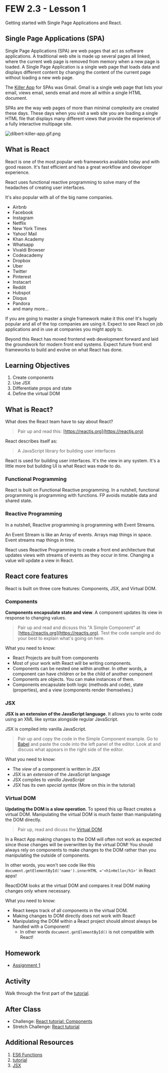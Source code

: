 # FEW 2.3 - Lesson 1

Getting started with Single Page Applications and React. 

## Single Page Applications (SPA)

Single Page Applications (SPA) are web pages that act as software applications. A traditional web site is made up several pages all linked, where the current web page is removed from memory when a new page is loaded.  A Single Page Application is a single web page that loads data and displays different content by changing the content of the current page without loading a new web page.

The [Killer App](https://en.wikipedia.org/wiki/Killer_application) for SPAs was Gmail. Gmail is a single web page that lists your email, views email, sends email and more all within a single HTML document.

SPAs are the way web pages of more than minimal complexity are created these days. These days when you visit a web site you are loading a single HTML file that displays many different views that provide the experience of a fully interactive multipage site. 

![dilbert-killer-app.gif.png](dilbert-killer-app.gif.png)

## What is React 

React is one of the most popular web frameworks available today and with good reason. It's fast efficient and has a great workflow and developer experience. 

React uses functional reactive programming to solve many of the headaches of creating user interfaces.

It's also popular with all of the big name companies. 

- Airbnb
- Facebook
- Instagram
- Netflix
- New York Times
- Yahoo! Mail
- Khan Academy
- Whatsapp
- Vivaldi Browser
- Codeacademy
- Dropbox
- Uber
- Twitter 
- Pinterest
- Instacart
- Reddit 
- Hubspot
- Disqus
- Pandora
- and many more...

If you are going to master a single framework make it this one! It's hugely popular and all of the top companies are using it. Expect to see React on job applications and in use at companies you might apply to. 

Beyond this React has moved frontend web development forward and laid the groundwork for modern front end systems. Expect future front end frameworks to build and evolve on what React has done. 

## Learning Objectives

1. Create components
1. Use JSX 
1. Differentiate props and state 
1. Define the virtual DOM

## What is React?

What does the React team have to say about React? 

> Pair up and read this: [https://reactjs.org](https://reactjs.org)

React describes itself as: 

> A JavaScript library for building user interfaces

React is used for building user interfaces. It's the view in any system. It's a little more but building UI is what React was made to do. 

### Functional Programming 

React is built on Functional Reactive programming. In a nutshell, functional programming is programming with functions. FP avoids mutable data and shared state. 

### Reactive Programming

In a nutshell, Reactive programming is programming with Event Streams. 

An Event Stream is like an Array of events. Arrays map things in space. Event streams map things in time. 

React uses Reactive Programming to create a front end architecture that updates views with streams of events as they occur in time. Changing a value will update a view in React.  

## React core features

React is built on three core features: Components, JSX, and Virtual DOM.     

### Components 

**Components encapsulate state and view**. A component updates its view in response to changing values. 

> Pair up and read and dicsuss this "A Simple Component" at [https://reactjs.org](https://reactjs.org). Test the code sample and do your best to explain what's going on here. 

What you need to know: 

- React Projects are built from components
- Most of your work with React will be writing components. 
- Components can be nested one within another. In other words, a component can have children or be the child of another component
- Components are objects. You can make instances of them. 
- Components encapsulate both logic (methods and code), state (properties), and a view (components render themselves.)

### JSX

**JSX is an extension of the JavaScript language**. It allows you to write code using an XML like syntax alongside regular JavaScript. 

JSX is compiled into vanilla JavaScript.

> Pair up and copy the code in the Simple Component example. Go to [Babel](https://babeljs.io/repl/#?presets=react&code_lz=MYewdgzgLgBApgGzgWzmWBeGAeAFgRgD4AJRBEAGhgHcQAnBAEwEJsB6AwgbgChRJY_KAEMAlmDh0YWRiGABXVOgB0AczhQAokiVQAQgE8AkowAUAcjogQUcwEpeAJTjDgUACIB5ALLK6aRklTRBQ0KCohMQk6Bx4gA) and paste the code into the left panel of the editor. Look at and discuss what appears in the right side of the editor. 

What you need to know: 

- The _view_ of a component is written in JSX
- JSX is an _extension_ of the JavaScript language 
- JSX compiles to _vanilla JavaScript_ 
- JSX has its own _special syntax_ (More on this in the tutorial)

### Virtual DOM 

**Updating the DOM is a slow operation**. To speed this up React creates a virtual DOM. Manipulating the virtual DOM is much faster than manipulating the DOM directly.

> Pair up, read and dicuss the [Virtual DOM](https://reactjs.org/docs/faq-internals.html).

In a React App making changes to the DOM will often not work as expected since those changes will be overwritten by the virtual DOM! You should always rely on components to make changes to the DOM rather than you manipulating the outside of components. 

In other words, you won't see code like this `document.getElementById('name').innerHTML ='<h1>Hello</h1>'` in React apps!

ReactDOM looks at the virtual DOM and compares it real DOM making changes only where necessary. 

What you need to know: 

- React keeps track of all components in the virtual DOM.
- Making changes to DOM directly does not work with React! 
- Manipulating the DOM within a React project should almost always be handled with a Component!
    - In other words `document.getElementById()` is not compatible with React! 

## Homework

- [Assignment 1](Assignments/Assignment-01.md)

## Activity 

Walk through the first part of the [tutorial](react-tutorial-1.md). 

## After Class

- Challenge: [React tutorial: Components](react-tutorial-1.md)
- Stretch Challenge: [React tutorial](https://reactjs.org/tutorial/tutorial.html)

## Additional Resources

1. [ES6 Functions](https://developer.mozilla.org/en-US/docs/Web/JavaScript/Reference/Functions/Arrow_functions)
1. [tutorial](https://reactjs.org/tutorial/tutorial.html)
1. [JSX](https://reactjs.org/docs/introducing-jsx.html)
